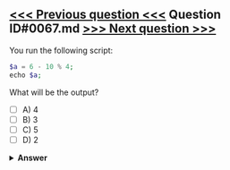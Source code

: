 [<<< Previous question <<<](0066.md)   Question ID#0067.md   [>>> Next question >>>](0068.md)
---

You run the following script:
```php
$a = 6 - 10 % 4;
echo $a;
```
What will be the output?

- [ ] A) 4
- [ ] B) 3
- [ ] C) 5
- [ ] D) 2

<details><summary><b>Answer</b></summary>
<p>
  Answer: <strong>A</strong>
</p>
</details>
